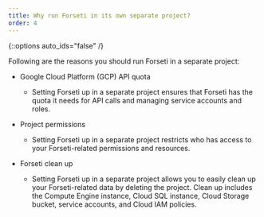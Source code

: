 ```yaml
---
title: Why run Forseti in its own separate project?
order: 4
---
```

{::options auto_ids="false" /}

Following are the reasons you should run Forseti in a separate project:

* Google Cloud Platform (GCP) API quota  
  * Setting Forseti up in a separate project ensures that Forseti has the
  quota it needs for API calls and managing service accounts and roles.

* Project permissions  
  * Setting Forseti up in a separate project restricts who has access to your 
  Forseti-related permissions and resources.

* Forseti clean up  
  * Setting Forseti up in a separate project allows you to easily clean up your
  Forseti-related data by deleting the project. Clean up includes the Compute
  Engine instance, Cloud SQL instance, Cloud Storage bucket, service accounts,
  and Cloud IAM policies.
